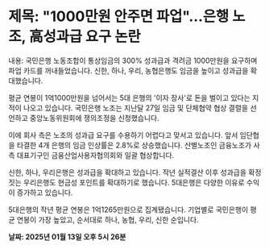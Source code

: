 # **제목: "1000만원 안주면 파업"…은행 노조, 高성과급 요구 논란**

  내용: 국민은행 노동조합이 통상임금의 300% 성과급과 격려금 1000만원을 요구하며 파업 카드를 꺼내들었습니다. 신한, 하나, 우리, 농협은행도 임금을 높이고 성과급을 확대했습니다. 

평균 연봉이 1억1000만원을 넘어서는 5대 은행의 '이자 장사'로 돈을 벌이고 있다는 지적이 나오고 있습니다. 국민은행 노조는 지난달 27일 임금 및 단체협약 협상 결렬을 선언하고 중앙노동위원회에 쟁의조정을 신청했습니다. 

이에 회사 측은 노조의 성과급 요구를 수용하기 어렵다고 맞서고 있습니다. 앞서 임단협을 타결한 4개 은행의 임금 인상률은 2.8%로 상승했습니다. 산별노조인 금융노조가 사측 대표기구인 금융산업사용자협의회와 일괄 협상합니다. 

신한, 하나, 우리은행은 성과급을 확대하고 있습니다. 작년 실적결산 이후 성과급을 확정짓는 우리은행도 현금성 포인트를 확대하기로 했습니다. 5대은행은 다양한 이유로 수익이 증가하고 있습니다. 

5대은행의 작년 평균 연봉은 1억1265만원으로 집계됐습니다. 기업별로 국민은행이 평균 연봉이 가장 높았고, 순서대로 하나, 농협, 우리, 신한 순입니다.

  **날짜: 2025년 01월 13일 오후 5시 26분**